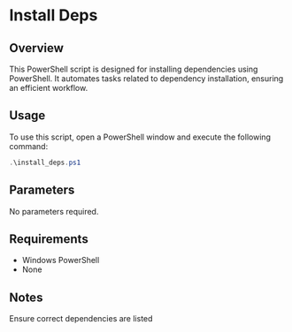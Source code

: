 
# Install Deps

## Overview
This PowerShell script is designed for installing dependencies using PowerShell. It automates tasks related to dependency installation, ensuring an efficient workflow.

## Usage
To use this script, open a PowerShell window and execute the following command:

```powershell
.\install_deps.ps1
```

## Parameters
No parameters required.

## Requirements
- Windows PowerShell
- None

## Notes
Ensure correct dependencies are listed

